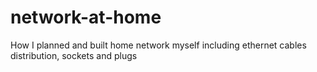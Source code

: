 # network-at-home
How I planned and built home network myself including ethernet cables distribution, sockets and plugs

